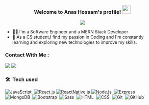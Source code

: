 

<h3 align="center">
  Welcome to Anas Hossam's profile!
  <img src="https://media.giphy.com/media/hvRJCLFzcasrR4ia7z/giphy.gif" width="28">
</h3>

<!-- Typing SVG by DenverCoder1 - https://github.com/DenverCoder1/readme-typing-svg -->
<p align="center">
  <a href="https://github.com/DenverCoder1/readme-typing-svg"><img src="https://readme-typing-svg.herokuapp.com/?lines=MERN-Stack%20Developer;React%20% Native20%Developer;Software%20Engineer&font=Fira%20Code&center=true&width=440&height=45&color=f75c7e&vCenter=true&size=22"></a>
</p> 

- 👨‍💻 I'm a Software Engineer and a MERN Stack Developer
- 💬 As a CS student,I find my passion in Coding and I'm constantly learning and exploring new technologies to improve my skills. 


### Contact With Me :

<a href="https://www.linkedin.com/in/anas-hossam-704276216/" target="_blank"><img src="https://img.shields.io/badge/-Anas%20Hossam-0077B5?style=for-the-badge&logo=Linkedin&logoColor=white"/></a>
<a href="https://www.facebook.com/Anas11hossam/" target="_blank"><img src="https://img.shields.io/badge/-Anas%20Hossam-0077B5?style=for-the-badge&logo=Facebook&logoColor=white"/></a>
### 🛠 &nbsp;Tech used
![JavaScript](https://img.shields.io/badge/-JavaScript-05122A?style=flat&logo=javascript)&nbsp;
![React.js](https://img.shields.io/badge/-React-05122A?style=flat&logo=react)
![ReactNative.js](https://img.shields.io/badge/-ReactNative-05122A?style=flat&logo=reactNative)
![Node.js](https://img.shields.io/badge/-Node.js-05122A?style=flat&logo=node.js&logoColor=339933)&nbsp;
![Express](https://img.shields.io/badge/-Express%20-05122A?style=flat&logo=express)&nbsp;
![MongoDB](https://img.shields.io/badge/-MongoDB-05122A?style=flat&logo=MongoDB)&nbsp;
![Bootstrap](https://img.shields.io/badge/-Bootstrap-05122A?style=flat&logo=bootstrap&logoColor=563D7C)&nbsp;
![Sass](https://img.shields.io/badge/-Sass-05122A?style=flat&logo=sass)&nbsp;
![HTML](https://img.shields.io/badge/-HTML-05122A?style=flat&logo=HTML5)&nbsp;
![CSS](https://img.shields.io/badge/-CSS-05122A?style=flat&logo=CSS3&logoColor=1572B6)&nbsp;
![Git](https://img.shields.io/badge/-Git-05122A?style=flat&logo=git)&nbsp;
![GitHub](https://img.shields.io/badge/-GitHub-05122A?style=flat&logo=github)&nbsp;




